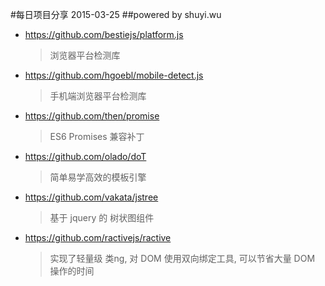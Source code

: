 #每日项目分享 2015-03-25
##powered by shuyi.wu

* <https://github.com/bestiejs/platform.js>
  > 浏览器平台检测库

* <https://github.com/hgoebl/mobile-detect.js>
  > 手机端浏览器平台检测库

* <https://github.com/then/promise>
  >  ES6 Promises 兼容补丁

* <https://github.com/olado/doT>
  > 简单易学高效的模板引擎

* <https://github.com/vakata/jstree>
  > 基于 jquery 的 树状图组件

* <https://github.com/ractivejs/ractive>
  > 实现了轻量级 类ng, 对 DOM 使用双向绑定工具, 可以节省大量 DOM 操作的时间
